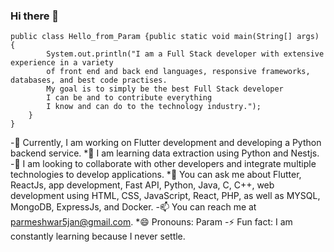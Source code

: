 ### Hi there 👋

```
public class Hello_from_Param {public static void main(String[] args) { 
        System.out.println("I am a Full Stack developer with extensive experience in a variety 
        of front end and back end languages, responsive frameworks, databases, and best code practises.
        My goal is to simply be the best Full Stack developer 
        I can be and to contribute everything 
        I know and can do to the technology industry.");
    }
}
```
-🔭 Currently, I am working on Flutter development and developing a Python backend service.
*🌱 I am learning data extraction using Python and Nestjs.
-👯 I am looking to collaborate with other developers and integrate multiple technologies to develop applications.
*💬 You can ask me about Flutter, ReactJs, app development, Fast API, Python, Java, C, C++, web development using HTML, CSS, JavaScript, React, PHP, as well as MYSQL, MongoDB, ExpressJs, and Docker.
-📫 You can reach me at parmeshwar5jan@gmail.com.
*😄 Pronouns: Param
-⚡ Fun fact: I am constantly learning because I never settle.

###


